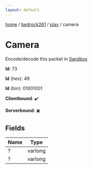 ```yaml
---
layout: default
---
```


[home](/)  /  [bedrock261](/protocol/bedrock261)  /  [play](/protocol/bedrock261/play)  /  camera

# Camera

Encode/decode this packet in [Sandbox](../../../sandbox/bedrock261#Play.Camera)

**Id**: 73

**Id** (hex): 49

**Id** (bin): 01001001

**Clientbound**: ✔️

**Serverbound**: ✖️

## Fields

Name | Type
---|---
? | varlong
? | varlong
